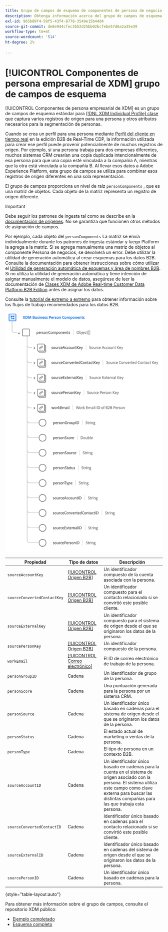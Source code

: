 ```yaml
---
title: Grupo de campos de esquema de componentes de persona de negocio XDM
description: Obtenga información acerca del grupo de campos de esquema Componentes de persona de negocio XDM.
exl-id: 965b89f4-59f5-43f4-8778-3549e15b44d4
source-git-commit: de8e944cfec3b52d25bb02bcfebe57d6a2a35e39
workflow-type: tm+mt
source-wordcount: '514'
ht-degree: 2%

---
```


# [!UICONTROL Componentes de persona empresarial de XDM] grupo de campos de esquema

[!UICONTROL Componentes de persona empresarial de XDM] es un grupo de campos de esquema estándar para [[!DNL XDM Individual Profile] clase](../../classes/individual-profile.md) que captura varios registros de origen para una persona y otros atributos necesarios para la segmentación de personas.

Cuando se crea un perfil para una persona mediante [Perfil del cliente en tiempo real](../../../profile/home.md) en la edición B2B de Real-Time CDP, la información utilizada para crear ese perfil puede provenir potencialmente de muchos registros de origen. Por ejemplo, si una persona trabaja para dos empresas diferentes, muchos sistemas CRM crearían una copia duplicada intencionalmente de esa persona para que una copia esté vinculada a la compañía A, mientras que la otra está vinculada a la compañía B. Al llevar esos datos a Adobe Experience Platform, este grupo de campos se utiliza para combinar esos registros de origen diferentes en una sola representación.

El grupo de campos proporciona un nivel de raíz `personComponents` , que es una matriz de objetos. Cada objeto de la matriz representa un registro de origen diferente.

>[!IMPORTANT]
>
>Debe seguir los patrones de ingesta tal como se describe en la [documentación de orígenes](../../../rtcdp/sources/b2b.md). No se garantiza que funcionen otros métodos de asignación de campos.
>
>Por ejemplo, cada objeto del `personComponents` La matriz se envía individualmente durante los patrones de ingesta estándar y luego Platform la agrega a la matriz. Si se agrega manualmente una matriz de objetos al componente Persona de negocios, se devolverá un error.
>Debe utilizar la utilidad de generación automática al crear esquemas para los datos B2B. Consulte la documentación para obtener instrucciones sobre cómo utilizar el [Utilidad de generación automática de esquemas y área de nombres B2B](../../../sources/connectors/adobe-applications/marketo/marketo-namespaces.md). Si no utiliza la utilidad de generación automática y tiene intención de asignar manualmente el modelo de datos, asegúrese de leer la documentación de [Clases XDM de Adobe Real-time Customer Data Platform B2B Edition](../../../rtcdp/schemas/b2b.md) antes de asignar los datos.
>
>Consulte la [tutorial de extremo a extremo](../../../rtcdp/b2b-tutorial.md) para obtener información sobre los flujos de trabajo recomendados para los datos B2B.

![](../../images/field-groups/business-person-components.png)

| Propiedad | Tipo de datos | Descripción |
| --- | --- | --- |
| `sourceAccountKey` | [[!UICONTROL Origen B2B]](../../data-types/b2b-source.md) | Un identificador compuesto de la cuenta asociada con la persona. |
| `sourceConvertedContactKey` | [[!UICONTROL Origen B2B]](../../data-types/b2b-source.md) | Un identificador compuesto para el contacto relacionado si se convirtió este posible cliente. |
| `sourceExternalKey` | [[!UICONTROL Origen B2B]](../../data-types/b2b-source.md) | Un identificador compuesto para el sistema de origen desde el que se originaron los datos de la persona. |
| `sourcePersonKey` | [[!UICONTROL Origen B2B]](../../data-types/b2b-source.md) | Un identificador compuesto de la persona. |
| `workEmail` | [[!UICONTROL Correo electrónico]](../../data-types/b2b-source.md) | El ID de correo electrónico de trabajo de la persona. |
| `personGroupID` | Cadena | Un identificador de grupo de la persona. |
| `personScore` | Cadena | Una puntuación generada para la persona por un sistema CRM. |
| `personSource` | Cadena | Un identificador único basado en cadenas para el sistema de origen desde el que se originaron los datos de la persona. |
| `personStatus` | Cadena | El estado actual de marketing o ventas de la persona. |
| `personType` | Cadena | El tipo de persona en un contexto B2B. |
| `sourceAccountID` | Cadena | Un identificador único basado en cadenas para la cuenta en el sistema de origen asociado con la persona. El sistema utiliza este campo como clave externa para buscar las distintas compañías para las que trabaja esta persona. |
| `sourceConvertedContactID` | Cadena | Identificador único basado en cadenas para el contacto relacionado si se convirtió este posible cliente. |
| `sourceExternalID` | Cadena | Identificador único basado en cadenas del sistema de origen desde el que se originaron los datos de la persona. |
| `sourcePersonID` | Cadena | Un identificador único basado en cadenas para la persona. |

{style="table-layout:auto"}

Para obtener más información sobre el grupo de campos, consulte el repositorio XDM público:

* [Ejemplo completado](https://github.com/adobe/xdm/blob/master/components/fieldgroups/profile/b2b-person-components.example.1.json)
* [Esquema completo](https://github.com/adobe/xdm/blob/master/components/fieldgroups/profile/b2b-person-components.schema.json)
